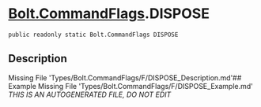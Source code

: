 # [Bolt.CommandFlags](Types/Bolt.CommandFlags.md).DISPOSE
`public readonly static Bolt.CommandFlags DISPOSE`
## Description
Missing File 'Types/Bolt.CommandFlags/F/DISPOSE_Description.md'## Example
Missing File 'Types/Bolt.CommandFlags/F/DISPOSE_Example.md'
*THIS IS AN AUTOGENERATED FILE, DO NOT EDIT*
